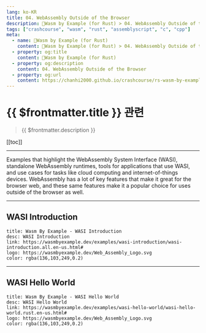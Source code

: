 ```yaml
---
lang: ko-KR
title: 04. WebAssembly Outside of the Browser
description: 🦀Wasm by Example (for Rust) > 04. WebAssembly Outside of the Browser
tags: ["crashcourse", "wasm", "rust", "assemblyscript", "c", "cpp"]
meta:
  - name: 🦀Wasm by Example (for Rust)
    content: 🦀Wasm by Example (for Rust) > 04. WebAssembly Outside of the Browser
  - property: og:title
    content: 🦀Wasm by Example (for Rust)
  - property: og:description
    content: 04. WebAssembly Outside of the Browser
  - property: og:url
    content: https://chanhi2000.github.io/crashcourse/rs-wasm-by-example/04-webassembly-outside-of-the-browser.html
---
```


# {{ $frontmatter.title }} 관련

> {{ $frontmatter.description }}

[[toc]]

---

Examples that highlight the WebAssembly System Interface (WASI), standalone WebAssembly runtimes, tools for applications that use WASI, and use cases for tasks like cloud computing and internet-of-things devices. WebAssembly has a lot of key features that make it great for the browser web, and these same features make it a popular choice for uses outside of the browser as well.

---

## WASI Introduction

```card
title: Wasm By Example - WASI Introduction
desc: WASI Introduction
link: https://wasmbyexample.dev/examples/wasi-introduction/wasi-introduction.all.en-us.html#
logo: https://wasmbyexample.dev/Web_Assembly_Logo.svg
color: rgba(136,103,249,0.2)
```

---

## WASI Hello World

```card
title: Wasm By Example - WASI Hello World
desc: WASI Hello World
link: https://wasmbyexample.dev/examples/wasi-hello-world/wasi-hello-world.rust.en-us.html#
logo: https://wasmbyexample.dev/Web_Assembly_Logo.svg
color: rgba(136,103,249,0.2)
```


